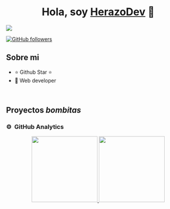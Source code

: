 <div align="center">
<h1 align="center">Hola, soy <a href="https://github.com/CarlosHerazo">HerazoDev</a> 👋</h1>
</div>
<img src="https://certitec.eu/wp-content/uploads/2023/03/OOT.jpg">

[![GitHub followers]()](https://github.com/CarlosHerazo)

## Sobre mi

- ⭐ Github Star ⭐ 
- 📲 Web developer
<br>

## Proyectos *bombitas*


>
### ⚙️ &nbsp;GitHub Analytics

<p align="center">
<a href="https://github.com/CarlosHerazo">
  <img height="180em" src="https://github-readme-stats-eight-theta.vercel.app/api?username=CarlosHerazo&show_icons=true&theme=algolia&include_all_commits=true&count_private=true"/>
  <img height="180em" src="https://github-readme-stats-eight-theta.vercel.app/api/top-langs/?username=CarlosHerazo&layout=compact&langs_count=8&theme=algolia"/>
</a>
</p>
